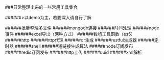 ###日常整理出来的一些常用工具集合
 
######>以demo为主，若要深入请自行了解

######批量整理多文件
######mongodb连接
######时间处理
######node事件
######excel导出（两种方式）
######数组工具函数（es5）
######http
######http代理
######qr生成
######restful生成器
######定时器
######shell
######短链接生成算法
######node订阅发布
######redis订阅发布
######http上传
######uuid
######xml解析
